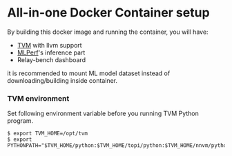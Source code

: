 # All-in-one Docker Container setup

By building this docker image and running the container, you will have:
- [TVM](https://tvm.ai) with llvm support
- [MLPerf](http://www.mlperf.org)'s inference part
- Relay-bench dashboard

it is recommended to mount ML model dataset instead of downloading/building inside container.

### TVM environment

Set following environment variable before you running TVM Python program.

```
$ export TVM_HOME=/opt/tvm
$ export PYTHONPATH="$TVM_HOME/python:$TVM_HOME/topi/python:$TVM_HOME/nnvm/python:${PYTHONPATH}"
```
